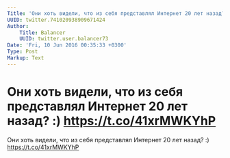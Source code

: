 ```yaml
---
Title: 'Они хоть видели, что из себя представлял Интернет 20 лет назад? :) https://t.co/41xrMWKYhP'
UUID: twitter.741020938909671424
Author:
    Title: Balancer
    UUID: twitter.user.balancer73
Date: 'Fri, 10 Jun 2016 00:35:33 +0300'
Type: Post
Markup: Text
---
```


# Они хоть видели, что из себя представлял Интернет 20 лет назад? :) https://t.co/41xrMWKYhP

Они хоть видели, что из себя представлял Интернет 20 лет
назад? :) https://t.co/41xrMWKYhP